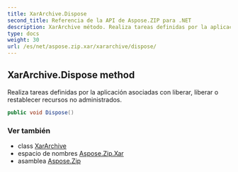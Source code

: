 ```yaml
---
title: XarArchive.Dispose
second_title: Referencia de la API de Aspose.ZIP para .NET
description: XarArchive método. Realiza tareas definidas por la aplicación asociadas con liberar liberar o restablecer recursos no administrados.
type: docs
weight: 30
url: /es/net/aspose.zip.xar/xararchive/dispose/
---
```

## XarArchive.Dispose method

Realiza tareas definidas por la aplicación asociadas con liberar, liberar o restablecer recursos no administrados.

```csharp
public void Dispose()
```

### Ver también

* class [XarArchive](../)
* espacio de nombres [Aspose.Zip.Xar](../../xararchive/)
* asamblea [Aspose.Zip](../../../)


